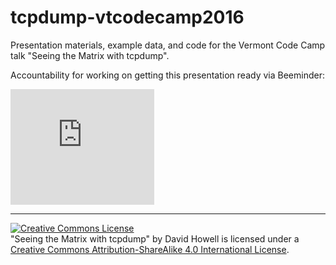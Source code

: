 # tcpdump-vtcodecamp2016

Presentation materials, example data, and code for the Vermont Code Camp talk "Seeing the Matrix with tcpdump".


Accountability for working on getting this presentation ready via Beeminder:

<iframe src="https://www.beeminder.com/widget?slug=vtcodecamp2016&username=dehowell" height="185px" width="230px" frameborder="0px" ></iframe>


----

<a rel="license" href="http://creativecommons.org/licenses/by-sa/4.0/"><img alt="Creative Commons License" style="border-width:0" src="https://i.creativecommons.org/l/by-sa/4.0/88x31.png" /></a><br /><span xmlns:dct="http://purl.org/dc/terms/" property="dct:title">"Seeing the Matrix with tcpdump"</span> by <span xmlns:cc="http://creativecommons.org/ns#" property="cc:attributionName">David Howell</span> is licensed under a <a rel="license" href="http://creativecommons.org/licenses/by-sa/4.0/">Creative Commons Attribution-ShareAlike 4.0 International License</a>.
